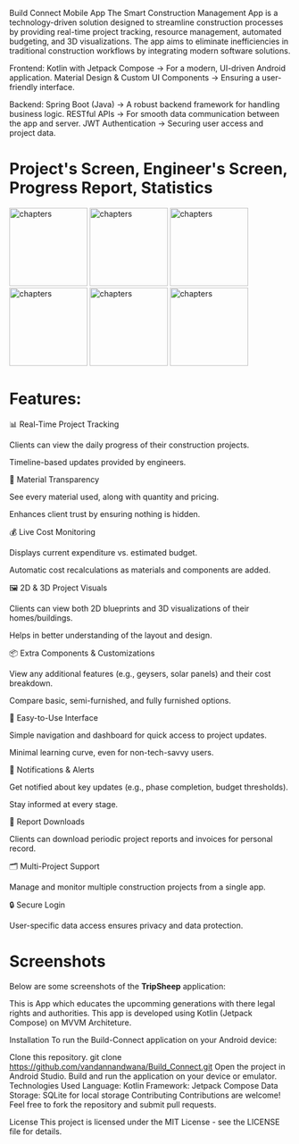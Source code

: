 Build Connect Mobile App
The Smart Construction Management App is a technology-driven solution designed to streamline construction processes by providing real-time project tracking, 
resource management, automated budgeting, and 3D visualizations.
The app aims to eliminate inefficiencies in traditional construction workflows by integrating modern software solutions.

Frontend:
Kotlin with Jetpack Compose → For a modern, UI-driven Android application.
Material Design & Custom UI Components → Ensuring a user-friendly interface.

Backend:
Spring Boot (Java) → A robust backend framework for handling business logic.
RESTful APIs → For smooth data communication between the app and server.
JWT Authentication → Securing user access and project data.


# Project's Screen, Engineer's Screen, Progress Report, Statistics

<img src="https://github.com/user-attachments/assets/0dc5f443-0151-4568-bebb-49dc7f377c51" alt="chapters" width="140">

<img src="https://github.com/user-attachments/assets/a801d3bb-1908-40de-9c12-13764c42daa3" alt="chapters" width="140">

<img src="https://github.com/user-attachments/assets/c09de887-37e9-442f-8899-85713cda7ec2" alt="chapters" width="140">

<img src="https://github.com/user-attachments/assets/baed0e56-062f-4495-9fd4-95efdfbc289f" alt="chapters" width="140">

<img src="https://github.com/user-attachments/assets/f271ec46-e33e-4b27-a0e6-88e0b2f37ef7" alt="chapters" width="140">

<img src="https://github.com/user-attachments/assets/10cd5c5a-96f0-40c8-a5c9-6ed661fcbf81" alt="chapters" width="140">


# Features:

📊 Real-Time Project Tracking

Clients can view the daily progress of their construction projects.

Timeline-based updates provided by engineers.

🧱 Material Transparency

See every material used, along with quantity and pricing.

Enhances client trust by ensuring nothing is hidden.

💰 Live Cost Monitoring

Displays current expenditure vs. estimated budget.

Automatic cost recalculations as materials and components are added.

🖼️ 2D & 3D Project Visuals

Clients can view both 2D blueprints and 3D visualizations of their homes/buildings.

Helps in better understanding of the layout and design.

📦 Extra Components & Customizations

View any additional features (e.g., geysers, solar panels) and their cost breakdown.

Compare basic, semi-furnished, and fully furnished options.

📲 Easy-to-Use Interface

Simple navigation and dashboard for quick access to project updates.

Minimal learning curve, even for non-tech-savvy users.

🔔 Notifications & Alerts

Get notified about key updates (e.g., phase completion, budget thresholds).

Stay informed at every stage.

📁 Report Downloads

Clients can download periodic project reports and invoices for personal record.

🗂️ Multi-Project Support

Manage and monitor multiple construction projects from a single app.

🔒 Secure Login

User-specific data access ensures privacy and data protection.

# Screenshots
Below are some screenshots of the **TripSheep** application:

This is App which educates the upcomming generations with there legal rights and authorities.
This app is developed using Kotlin (Jetpack Compose) on MVVM Architeture.



Installation
To run the Build-Connect application on your Android device:

Clone this repository.
git clone https://github.com/vandannandwana/Build_Connect.git
Open the project in Android Studio.
Build and run the application on your device or emulator.
Technologies Used
Language: Kotlin
Framework: Jetpack Compose
Data Storage: SQLite for local storage
Contributing
Contributions are welcome! Feel free to fork the repository and submit pull requests.

License
This project is licensed under the MIT License - see the LICENSE file for details.
